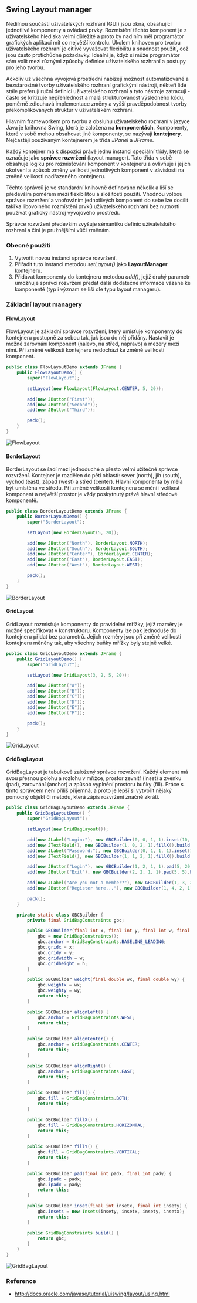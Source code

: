 ## Swing Layout manager

Nedílnou součástí uživatelských rozhraní (GUI) jsou okna, obsahující jednotlivé komponenty a ovládací prvky. Rozmístění těchto komponent je z uživatelského hlediska velmi důležité a proto by nad ním měl programátor grafických aplikací mít co největší kontrolu. Úkolem knihoven pro tvorbu uživatelského rozhraní je citlivě vyvažovat flexibilitu a snadnost použití, což jsou často protichůdné požadavky. Ideální je, když si může programátor sám volit mezi různými způsoby definice uživatelského rozhraní a postupy pro jeho tvorbu.

Ačkoliv už všechna vývojová prostřední nabízejí možnost automatizované a bezstarostné tvorby uživatelského rozhraní grafickými nástroji, někteří lidé stále preferují ruční definici uživatelského rozhraní a tyto nástroje zatracují - často se kritizuje nepřehlednost a malá strukturovanost výsledného kódu, poměrně zdlouhavá implementace změny a vyšší pravděpodobnost tvorby překomplikovaných struktur v uživatelském rozhraní. 

Hlavním frameworkem pro tvorbu a obsluhu uživatelského rozhraní v jazyce Java je knihovna Swing, která je založena na **komponentách**. Komponenty, které v sobě mohou obsahovat jiné komponenty, se nazývají **kontejnery**. Nejčastěji používaným kontejnerem je třída *JPanel* a *JFrame*. 

Každý kontejner má k dispozici právě jednu instanci speciální třídy, která se označuje jako **správce rozvržení** (layout manager). Tato třída v sobě obsahuje logiku pro rozmisťování komponent v kontejneru a ovlivňuje i jejich ukotvení a způsob změny velikostí jednotlivých komponent v závislosti na změně velikosti nadřazeného kontejneru. 

Těchto správců je ve standardní knihovně definováno několik a liší se především poměrem mezi flexibilitou a složitostí použití. Vhodnou volbou správce rozvržení a vnořováním jednotlivých komponent do sebe lze docílit takřka libovolného rozmístění prvků uživatelského rozhraní bez nutnosti používat grafický nástroj vývojového prostředí.

Správce rozvržení především zvyšuje sémantiku definic uživatelského rozhraní a činí je pružnějšími vůči změnám. 

### Obecné použití

1. Vytvořit novou instanci správce rozvržení.
1. Přiřadit tuto instanci metodou *setLayout()* jako **LayoutManager** kontejneru.
1. Přidávat komponenty do kontejneru metodou *add()*, jejíž druhý parametr umožňuje správci rozvržení předat další dodatečné informace vázané ke komponentě (typ i význam se liší dle typu layout manageru).

### Základní layout managery

#### FlowLayout

FlowLayout je základní správce rozvržení, který umisťuje komponenty do kontejneru postupně za sebou tak, jak jsou do něj přidány. Nastavit je možné zarovnání komponent (nalevo, na střed, napravo) a mezery mezi nimi. Při změně velikosti kontejneru nedochází ke změně velikosti komponent.

```java
public class FlowLayoutDemo extends JFrame {
    public FlowLayoutDemo() {
        super("FlowLayout");

        setLayout(new FlowLayout(FlowLayout.CENTER, 5, 20));

        add(new JButton("First"));
        add(new JButton("Second"));
        add(new JButton("Third"));

        pack();
    }
}
```

![FlowLayout](https://dl.dropboxusercontent.com/u/5942837/voho.cz/image-wiki/FlowLayout.png)

#### BorderLayout

BorderLayout se řadí mezi jednoduché a přesto velmi užitečné správce rozvržení. Kontejner je rozdělen do pěti oblastí: sever (north), jih (south), východ (east), západ (west) a střed (center). Hlavní komponenta by měla být umístěna ve středu. Při změně velikosti kontejneru se mění i velikost komponent a největší prostor je vždy poskytnutý právě hlavní středové komponentě.

```java
public class BorderLayoutDemo extends JFrame {
    public BorderLayoutDemo() {
        super("BorderLayout");

        setLayout(new BorderLayout(5, 20));

        add(new JButton("North"), BorderLayout.NORTH);
        add(new JButton("South"), BorderLayout.SOUTH);
        add(new JButton("Center"), BorderLayout.CENTER);
        add(new JButton("East"), BorderLayout.EAST);
        add(new JButton("West"), BorderLayout.WEST);

        pack();
    }
}
```

![BorderLayout](https://dl.dropboxusercontent.com/u/5942837/voho.cz/image-wiki/BorderLayout.png)

#### GridLayout

GridLayout rozmisťuje komponenty do pravidelné mřížky, jejíž rozměry je možné specifikovat v konstruktoru. Komponenty lze pak jednoduše do kontejneru přidat bez parametrů. Jejich rozměry jsou při změně velikosti kontejneru měněny tak, aby všechny buňky mřížky byly stejně velké.

```java
public class GridLayoutDemo extends JFrame {
    public GridLayoutDemo() {
        super("GridLayout");

        setLayout(new GridLayout(3, 2, 5, 20));

        add(new JButton("A"));
        add(new JButton("B"));
        add(new JButton("C"));
        add(new JButton("D"));
        add(new JButton("E"));
        add(new JButton("F"));

        pack();
    }
}
```

![GridLayout](https://dl.dropboxusercontent.com/u/5942837/voho.cz/image-wiki/GridLayout.png)

#### GridBagLayout

GridBagLayout je tabulkově založený správce rozvržení. Každý element má svou přesnou polohu a rozlohu v mřížce, prostor zevnitř (inset) a zvenku (pad), zarovnání (anchor) a způsob vyplnění prostoru buňky (fill). Práce s tímto správcem není příliš příjemná, a proto je lepší si vytvořit nějaký pomocný objekt či metodu, která zápis rozvržení značně zkrátí.

```java
public class GridBagLayoutDemo extends JFrame {
    public GridBagLayoutDemo() {
        super("GridBagLayout");

        setLayout(new GridBagLayout());

        add(new JLabel("Login:"), new GBCBuilder(0, 0, 1, 1).inset(10, 5).alignRight().build());
        add(new JTextField(), new GBCBuilder(1, 0, 2, 1).fillX().build());
        add(new JLabel("Password:"), new GBCBuilder(0, 1, 1, 1).inset(10, 5).alignRight().build());
        add(new JTextField(), new GBCBuilder(1, 1, 2, 1).fillX().build());

        add(new JButton("Login"), new GBCBuilder(1, 2, 1, 1).pad(5, 20).build());
        add(new JButton("Exit"), new GBCBuilder(2, 2, 1, 1).pad(5, 5).build());

        add(new JLabel("Are you not a member?"), new GBCBuilder(1, 3, 2, 1).inset(0, 20).alignCenter().build());
        add(new JButton("Register here..."), new GBCBuilder(1, 4, 2, 1).fill().alignCenter().build());

        pack();
    }

    private static class GBCBuilder {
        private final GridBagConstraints gbc;

        public GBCBuilder(final int x, final int y, final int w, final int h) {
            gbc = new GridBagConstraints();
            gbc.anchor = GridBagConstraints.BASELINE_LEADING;
            gbc.gridx = x;
            gbc.gridy = y;
            gbc.gridwidth = w;
            gbc.gridheight = h;
        }

        public GBCBuilder weight(final double wx, final double wy) {
            gbc.weightx = wx;
            gbc.weighty = wy;
            return this;
        }

        public GBCBuilder alignLeft() {
            gbc.anchor = GridBagConstraints.WEST;
            return this;
        }

        public GBCBuilder alignCenter() {
            gbc.anchor = GridBagConstraints.CENTER;
            return this;
        }

        public GBCBuilder alignRight() {
            gbc.anchor = GridBagConstraints.EAST;
            return this;
        }

        public GBCBuilder fill() {
            gbc.fill = GridBagConstraints.BOTH;
            return this;
        }

        public GBCBuilder fillX() {
            gbc.fill = GridBagConstraints.HORIZONTAL;
            return this;
        }

        public GBCBuilder fillY() {
            gbc.fill = GridBagConstraints.VERTICAL;
            return this;
        }

        public GBCBuilder pad(final int padx, final int pady) {
            gbc.ipadx = padx;
            gbc.ipadx = pady;
            return this;
        }

        public GBCBuilder inset(final int insetx, final int insety) {
            gbc.insets = new Insets(insety, insetx, insety, insetx);
            return this;
        }

        public GridBagConstraints build() {
            return gbc;
        }
    }
}
```

![GridBagLayout](https://dl.dropboxusercontent.com/u/5942837/voho.cz/image-wiki/GridBagLayout.png)

### Reference

- http://docs.oracle.com/javase/tutorial/uiswing/layout/using.html